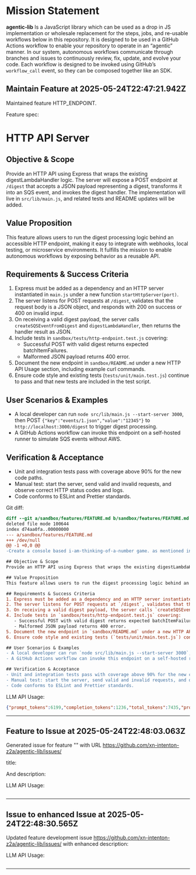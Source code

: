 # Mission Statement

**agentic‑lib** Is a JavaScript library which can be used as a drop in JS implementation or wholesale replacement for 
the steps, jobs, and re-usable workflows below in this repository. It is designed to be used in a GitHub Actions 
workflow to enable your repository to operate in an “agentic” manner. In our system, autonomous workflows communicate
through branches and issues to continuously review, fix, update, and evolve your code. Each workflow is designed to be
invoked using GitHub’s `workflow_call` event, so they can be composed together like an SDK.
## Maintain Feature at 2025-05-24T22:47:21.942Z

Maintained feature HTTP_ENDPOINT.

Feature spec:

# HTTP API Server

## Objective & Scope
Provide an HTTP API using Express that wraps the existing digestLambdaHandler logic. The server will expose a POST endpoint at `/digest` that accepts a JSON payload representing a digest, transforms it into an SQS event, and invokes the digest handler. The implementation will live in `src/lib/main.js`, and related tests and README updates will be added.

## Value Proposition
This feature allows users to run the digest processing logic behind an accessible HTTP endpoint, making it easy to integrate with webhooks, local testing, or microservice environments. It fulfills the mission to enable autonomous workflows by exposing behavior as a reusable API.

## Requirements & Success Criteria
1. Express must be added as a dependency and an HTTP server instantiated in `main.js` under a new function `startHttpServer(port)`.
2. The server listens for POST requests at `/digest`, validates that the request body is a JSON object, and responds with 200 on success or 400 on invalid input.
3. On receiving a valid digest payload, the server calls `createSQSEventFromDigest` and `digestLambdaHandler`, then returns the handler result as JSON.
4. Include tests in `sandbox/tests/http-endpoint.test.js` covering:
   - Successful POST with valid digest returns expected batchItemFailures.
   - Malformed JSON payload returns 400 error.
5. Document the new endpoint in `sandbox/README.md` under a new HTTP API Usage section, including example curl commands.
6. Ensure code style and existing tests (`tests/unit/main.test.js`) continue to pass and that new tests are included in the test script.

## User Scenarios & Examples
- A local developer can run `node src/lib/main.js --start-server 3000`, then POST `{"key":"events/1.json","value":"12345"}` to `http://localhost:3000/digest` to trigger digest processing.
- A GitHub Actions workflow can invoke this endpoint on a self-hosted runner to simulate SQS events without AWS.

## Verification & Acceptance
- Unit and integration tests pass with coverage above 90% for the new code paths.
- Manual test: start the server, send valid and invalid requests, and observe correct HTTP status codes and logs.
- Code conforms to ESLint and Prettier standards.


Git diff:

```diff
diff --git a/sandbox/features/FEATURE.md b/sandbox/features/FEATURE.md
deleted file mode 100644
index d74aa0fa..00000000
--- a/sandbox/features/FEATURE.md
+++ /dev/null
@@ -1 +0,0 @@
-Create a console based i-am-thinking-of-a-number game. as mentioned in reply Create a console based i-am-thinking-of-a-number game.\n\n// New [sandbox/features/HTTP_ENDPOINT.md]:\n# HTTP API Server

## Objective & Scope
Provide an HTTP API using Express that wraps the existing digestLambdaHandler logic. The server will expose a POST endpoint at `/digest` that accepts a JSON payload representing a digest, transforms it into an SQS event, and invokes the digest handler. The implementation will live in `src/lib/main.js`, and related tests and README updates will be added.

## Value Proposition
This feature allows users to run the digest processing logic behind an accessible HTTP endpoint, making it easy to integrate with webhooks, local testing, or microservice environments. It fulfills the mission to enable autonomous workflows by exposing behavior as a reusable API.

## Requirements & Success Criteria
1. Express must be added as a dependency and an HTTP server instantiated in `main.js` under a new function `startHttpServer(port)`.
2. The server listens for POST requests at `/digest`, validates that the request body is a JSON object, and responds with 200 on success or 400 on invalid input.
3. On receiving a valid digest payload, the server calls `createSQSEventFromDigest` and `digestLambdaHandler`, then returns the handler result as JSON.
4. Include tests in `sandbox/tests/http-endpoint.test.js` covering:
   - Successful POST with valid digest returns expected batchItemFailures.
   - Malformed JSON payload returns 400 error.
5. Document the new endpoint in `sandbox/README.md` under a new HTTP API Usage section, including example curl commands.
6. Ensure code style and existing tests (`tests/unit/main.test.js`) continue to pass and that new tests are included in the test script.

## User Scenarios & Examples
- A local developer can run `node src/lib/main.js --start-server 3000`, then POST `{"key":"events/1.json","value":"12345"}` to `http://localhost:3000/digest` to trigger digest processing.
- A GitHub Actions workflow can invoke this endpoint on a self-hosted runner to simulate SQS events without AWS.

## Verification & Acceptance
- Unit and integration tests pass with coverage above 90% for the new code paths.
- Manual test: start the server, send valid and invalid requests, and observe correct HTTP status codes and logs.
- Code conforms to ESLint and Prettier standards.
```

LLM API Usage:

```json
{"prompt_tokens":6199,"completion_tokens":1236,"total_tokens":7435,"prompt_tokens_details":{"cached_tokens":0,"audio_tokens":0},"completion_tokens_details":{"reasoning_tokens":704,"audio_tokens":0,"accepted_prediction_tokens":0,"rejected_prediction_tokens":0}}
```
---

## Feature to Issue at 2025-05-24T22:48:03.063Z

Generated issue  for feature "" with URL https://github.com/xn-intenton-z2a/agentic-lib/issues/

title:



And description:



LLM API Usage:

```json

```
---

## Issue to enhanced Issue at 2025-05-24T22:48:30.565Z

Updated feature development issue https://github.com/xn-intenton-z2a/agentic-lib/issues/ with enhanced description:



LLM API Usage:

```json

```
---

